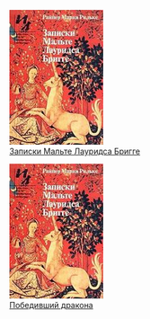 ![](Записки%20Мальте%20Лауридса%20Бригге.jpg)  
[Записки Мальте Лауридса Бригге](Записки%20Мальте%20Лауридса%20Бригге.md)

![](Победивший%20дракона.jpg)  
[Победивший дракона](Победивший%20дракона.md)
